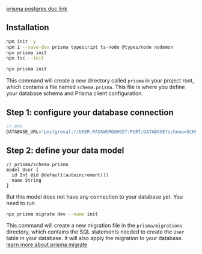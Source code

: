 <a href='https://www.prisma.io/docs/getting-started/setup-prisma/add-to-existing-project/relational-databases-typescript-postgresql'>prisma postgres doc link</a>

## Installation

```bash
npm init -y
npm i --save-dev prisma typescript ts-node @types/node nodemon
npx prisma init
npx tsc --init
```

```bash
npx prisma init
```
This command will create a new directory called `prisma` in your project root, which contains a file named `schema.prisma`. This file is where you define your database schema and Prisma client configuration.

## Step 1: configure your database connection

```js
//.env
DATABASE_URL="postgresql://USER:PASSWORD@HOST:PORT/DATABASE?schema=SCHEMA"
```

## Step 2: define your data model

```prisma
// prisma/schema.prisma
model User {
  id Int @id @default(autoincrement())
  name String
}
```

But this model does not have any connection to your database yet. You need to run 
```bash
npx prisma migrate dev --name init
```
This command will create a new migration file in the `prisma/migrations` directory, which contains the SQL statements needed to create the `User` table in your database. It will also apply the migration to your database.
<a href='./docs/prisma-migrate.md'>learn more about prisma migrate</a>